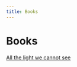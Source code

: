 ```yaml
---
title: Books
---
```

# Books
[All the light we cannot see](out/notes/all-the-light-we-cannot-see.md)